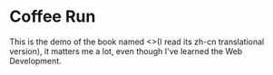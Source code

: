 # Coffee Run

This is the demo of the book named <<Front-End Web Development: The Big Nerd Ranch Guide>>(I read its zh-cn translational version), it matters me a lot, even though I've learned the Web Development.